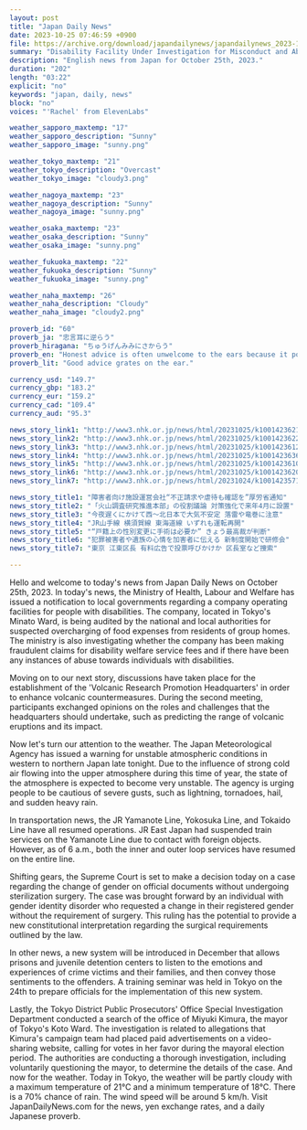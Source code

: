 ```yaml
---
layout: post
title: "Japan Daily News"
date: 2023-10-25 07:46:59 +0900
file: https://archive.org/download/japandailynews/japandailynews_2023-10-25.mp3
summary: "Disability Facility Under Investigation for Misconduct and Abuse, and New Volcanic Research Headquarters to Be Established, & more…"
description: "English news from Japan for October 25th, 2023."
duration: "202"
length: "03:22"
explicit: "no"
keywords: "japan, daily, news"
block: "no"
voices: "'Rachel' from ElevenLabs"

weather_sapporo_maxtemp: "17"
weather_sapporo_description: "Sunny"
weather_sapporo_image: "sunny.png"

weather_tokyo_maxtemp: "21"
weather_tokyo_description: "Overcast"
weather_tokyo_image: "cloudy3.png"

weather_nagoya_maxtemp: "23"
weather_nagoya_description: "Sunny"
weather_nagoya_image: "sunny.png"

weather_osaka_maxtemp: "23"
weather_osaka_description: "Sunny"
weather_osaka_image: "sunny.png"

weather_fukuoka_maxtemp: "22"
weather_fukuoka_description: "Sunny"
weather_fukuoka_image: "sunny.png"

weather_naha_maxtemp: "26"
weather_naha_description: "Cloudy"
weather_naha_image: "cloudy2.png"

proverb_id: "60"
proverb_ja: "忠言耳に逆らう"
proverb_hiragana: "ちゅうげんみみにさからう"
proverb_en: "Honest advice is often unwelcome to the ears because it points out our faults."
proverb_lit: "Good advice grates on the ear."

currency_usd: "149.7"
currency_gbp: "183.2"
currency_eur: "159.2"
currency_cad: "109.4"
currency_aud: "95.3"

news_story_link1: "http://www3.nhk.or.jp/news/html/20231025/k10014236211000.html"
news_story_link2: "http://www3.nhk.or.jp/news/html/20231025/k10014236221000.html"
news_story_link3: "http://www3.nhk.or.jp/news/html/20231025/k10014236121000.html"
news_story_link4: "http://www3.nhk.or.jp/news/html/20231025/k10014236361000.html"
news_story_link5: "http://www3.nhk.or.jp/news/html/20231025/k10014236101000.html"
news_story_link6: "http://www3.nhk.or.jp/news/html/20231025/k10014236201000.html"
news_story_link7: "http://www3.nhk.or.jp/news/html/20231024/k10014235711000.html"

news_story_title1: "障害者向け施設運営会社“不正請求や虐待も確認を”厚労省通知"
news_story_title2: "「火山調査研究推進本部」の役割議論 対策強化で来年4月に設置"
news_story_title3: "今夜遅くにかけて西～北日本で大気不安定 落雷や竜巻に注意"
news_story_title4: "JR山手線 横須賀線 東海道線 いずれも運転再開"
news_story_title5: "“戸籍上の性別変更に手術は必要か” きょう最高裁が判断"
news_story_title6: "犯罪被害者や遺族の心情を加害者に伝える 新制度開始で研修会"
news_story_title7: "東京 江東区長 有料広告で投票呼びかけか 区長室など捜索"

---
```


Hello and welcome to today's news from Japan Daily News on October 25th, 2023. In today's news, the Ministry of Health, Labour and Welfare has issued a notification to local governments regarding a company operating facilities for people with disabilities. The company, located in Tokyo's Minato Ward, is being audited by the national and local authorities for suspected overcharging of food expenses from residents of group homes. The ministry is also investigating whether the company has been making fraudulent claims for disability welfare service fees and if there have been any instances of abuse towards individuals with disabilities.

Moving on to our next story, discussions have taken place for the establishment of the 'Volcanic Research Promotion Headquarters' in order to enhance volcanic countermeasures. During the second meeting, participants exchanged opinions on the roles and challenges that the headquarters should undertake, such as predicting the range of volcanic eruptions and its impact.

Now let's turn our attention to the weather. The Japan Meteorological Agency has issued a warning for unstable atmospheric conditions in western to northern Japan late tonight. Due to the influence of strong cold air flowing into the upper atmosphere during this time of year, the state of the atmosphere is expected to become very unstable. The agency is urging people to be cautious of severe gusts, such as lightning, tornadoes, hail, and sudden heavy rain.

In transportation news, the JR Yamanote Line, Yokosuka Line, and Tokaido Line have all resumed operations. JR East Japan had suspended train services on the Yamanote Line due to contact with foreign objects. However, as of 6 a.m., both the inner and outer loop services have resumed on the entire line.

Shifting gears, the Supreme Court is set to make a decision today on a case regarding the change of gender on official documents without undergoing sterilization surgery. The case was brought forward by an individual with gender identity disorder who requested a change in their registered gender without the requirement of surgery. This ruling has the potential to provide a new constitutional interpretation regarding the surgical requirements outlined by the law.

In other news, a new system will be introduced in December that allows prisons and juvenile detention centers to listen to the emotions and experiences of crime victims and their families, and then convey those sentiments to the offenders. A training seminar was held in Tokyo on the 24th to prepare officials for the implementation of this new system.

Lastly, the Tokyo District Public Prosecutors' Office Special Investigation Department conducted a search of the office of Miyuki Kimura, the mayor of Tokyo's Koto Ward. The investigation is related to allegations that Kimura's campaign team had placed paid advertisements on a video-sharing website, calling for votes in her favor during the mayoral election period. The authorities are conducting a thorough investigation, including voluntarily questioning the mayor, to determine the details of the case. And now for the weather. Today in Tokyo, the weather will be partly cloudy with a maximum temperature of 21°C and a minimum temperature of 18°C. There is a 70% chance of rain. The wind speed will be around 5 km/h.  Visit JapanDailyNews.com for the news, yen exchange rates, and a daily Japanese proverb.
